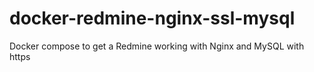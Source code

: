 # docker-redmine-nginx-ssl-mysql
Docker compose to get a Redmine working with Nginx and MySQL with https
